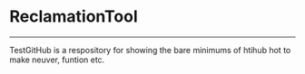 # ReclamationTool
-----------------

TestGitHub is a respository for showing the bare minimums of htihub hot to make neuver, funtion etc.
